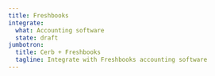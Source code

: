 ```yaml
---
title: Freshbooks
integrate:
  what: Accounting software
  state: draft
jumbotron:
  title: Cerb + Freshbooks
  tagline: Integrate with Freshbooks accounting software
---
```


